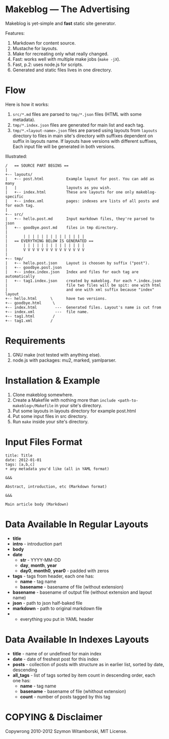 # Makeblog — The Advertising

Makeblog is yet-simple and **fast** static site generator.

Features:

1. Markdown for content source.
2. Mustache for layouts.
3. Make for recreating only what really changed.
4. Fast: works well with multiple make jobs (`make -jX`).
5. Fast, p.2: uses node.js for scripts.
6. Generated and static files lives in one directory.

# Flow

Here is how it works:

1. `src/*.md` files are parsed to `tmp/*.json` files (HTML with some metadata).
2. `tmp/*.index.json` files are generated for main list and each tag.
3. `tmp/*.<layout-name>.json` files are parsed using layouts from `layouts` directory to files in main site's directory with suffixes dependent on suffix in layouts name. If layouts have versions with different suffixes, Each input file will be generated in both versions.

Illustrated:

    /   == SOURCE PART BEGINS ==
    |
    +-- layouts/
    |   +-- post.html          Example layout for post. You can add as many
    |   |                      layouts as you wish.
    |   +-- index.html         These are layouts for one only makeblog-specific
    |   +-- index.xml          pages: indexes are lists of all posts and for each tag.
    |
    +-- src/
    |   +-- hello.post.md      Input markdown files, they're parsed to json
    |   +-- goodbye.post.md    files in tmp directory. 
    |
    |       | | | | | | | | | | | | | |
    |   == EVERYTHING BELOW IS GENERATED ==
    |       | | | | | | | | | | | | | |
    |       V V V V V V V V V V V V V V
    |
    +-- tmp/
    |   +-- hello.post.json    Layout is choosen by suffix ("post").
    |   +-- goodbye.post.json
    |   +-- index.index.json   Index and files for each tag are automatically
    |   +-- tag1.index.json    created by makeblog. For each *.index.json 
    |                          file two files will be spit: one with html
    |                          and one with xml suffix because "index" layout
    +-- hello.html      \      have two versions.
    +-- goodbye.html     \     
    +-- index.html        ---  Generated files. Layout's name is cut from
    +-- index.xml         ---  file name.
    +-- tag1.html        /     
    +-- tag1.xml        /

# Requirements

1. GNU make (not tested with anything else).
2. node.js with packages: mu2, marked, yamlparser.
    
# Installation & Example

1. Clone makeblog somewhere.
2. Create a Makefile with nothing more than `include <path-to-makeblog>/Makefile` in your site's directory.
3. Put some layouts in layouts directory for example post.html
4. Put some input files in src directory.
5. Run `make` inside your site's directory.

# Input Files Format

    title: Title
    date: 2012-01-01
    tags: [a,b,c]
    + any metadata you'd like (all in YAML format)

    &&&

    Abstract, introduction, etc (Markdown format)

    &&&

    Main article body (Markdown)

# Data Available In Regular Layouts

- **title**
- **intro** - introduction part
- **body**
- **date**
  - **str** - YYYY-MM-DD
  - **day**, **month**, **year**
  - **day0**, **month0**, **year0** - padded with zeros
- **tags** - tags from header, each one has:
  - **name** - tag name
  - **basename** - basename of file (without extension)
- **basename** - basename of output file (without extension and layout name)
- **json** - path to json half-baked file
- **markdown** - path to original markdown file
- + everything you put in YAML header

# Data Available In Indexes Layouts

- **title** - name of or undefined for main index
- **date** - date of freshest post for this index
- **posts** - collection of posts with structure as in earlier list, sorted by date, descending
- **all_tags** - list of tags sorted by item count in descending order, each one has:
  - **name** - tag name
  - **basename** - basename of file (whithout extension)
  - **count** - number of posts tagged by this tag

# COPYING & Disclaimer

Copywrong 2010-2012 Szymon Witamborski, MIT License.